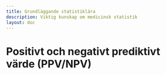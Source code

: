 ```yaml
---
title: Grundläggande statistiklära
description: Viktig kunskap om medicinsk statistik
layout: doc
---
```


<style>
gr { color: #3BC851 }
re { color: #C70039 }
ye { color: #D6AB1E }
bl { color: #0CDFF2 }
</style>

# Positivt och negativt prediktivt värde (PPV/NPV)